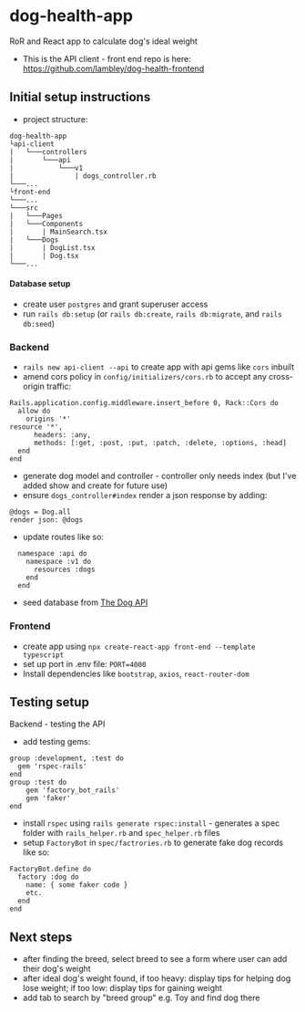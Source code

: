# dog-health-app
RoR and React app to calculate dog's ideal weight
- This is the API client - front end repo is here: https://github.com/lambley/dog-health-frontend

## Initial setup instructions
- project structure:
```
dog-health-app
└api-client
|   └───controllers
|       └───api
|           └───v1
|               | dogs_controller.rb
└───...
└front-end
└───...
└───src
|   └───Pages
|   └───Components
|       | MainSearch.tsx
|   └───Dogs
|       | DogList.tsx
|       | Dog.tsx
└───...
```

#### Database setup
- create user `postgres` and grant superuser access
- run `rails db:setup` (or `rails db:create`, `rails db:migrate`, and `rails db:seed`)
### Backend
- `rails new api-client --api` to create app with api gems like `cors` inbuilt
- amend cors policy in `config/initializers/cors.rb` to accept any cross-origin traffic:
```
Rails.application.config.middleware.insert_before 0, Rack::Cors do
  allow do
    origins '*'
resource '*',
      headers: :any,
      methods: [:get, :post, :put, :patch, :delete, :options, :head]
  end
end
```
- generate dog model and controller - controller only needs index (but I've added show and create for future use)
- ensure `dogs_controller#index` render a json response by adding:
```
@dogs = Dog.all
render json: @dogs
```
- update routes like so:
```
  namespace :api do
    namespace :v1 do
      resources :dogs
    end
  end
```
- seed database from [The Dog API](https://thedogapi.com/)

### Frontend
- create app using `npx create-react-app front-end --template typescript`
- set up port in .env file: `PORT=4000`
- Install dependencies like `bootstrap`, `axios`, `react-router-dom`

## Testing setup
Backend - testing the API
- add testing gems:
```
group :development, :test do
  gem 'rspec-rails'
end
group :test do
    gem 'factory_bot_rails'
    gem 'faker'
end
```
- install `rspec` using `rails generate rspec:install` - generates a spec folder with `rails_helper.rb` and `spec_helper.rb` files
- setup `FactoryBot` in `spec/factrories.rb` to generate fake dog records like so:
```
FactoryBot.define do
  factory :dog do
    name: { some faker code }
    etc.
  end
end
```

## Next steps
- after finding the breed, select breed to see a form where user can add their dog's weight
- after ideal dog's weight found, if too heavy: display tips for helping dog lose weight; if too low: display tips for gaining weight
- add tab to search by "breed group" e.g. Toy and find dog there
